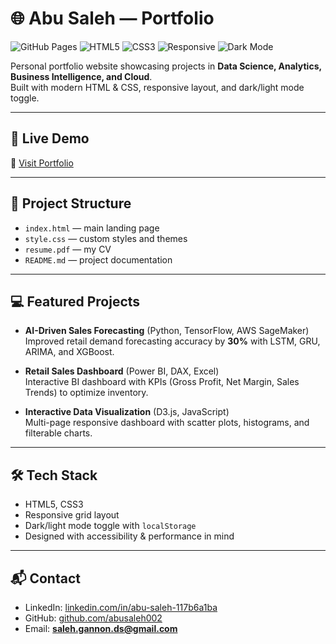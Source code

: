 # 🌐 Abu Saleh — Portfolio  

![GitHub Pages](https://img.shields.io/badge/Deployed-GitHub%20Pages-blue?logo=github)
![HTML5](https://img.shields.io/badge/HTML5-orange?logo=html5&logoColor=white)
![CSS3](https://img.shields.io/badge/CSS3-blue?logo=css3&logoColor=white)
![Responsive](https://img.shields.io/badge/Responsive-Design-brightgreen)
![Dark Mode](https://img.shields.io/badge/Dark%20Mode-Enabled-black?logo=moon&logoColor=yellow)

Personal portfolio website showcasing projects in **Data Science, Analytics, Business Intelligence, and Cloud**.  
Built with modern HTML & CSS, responsive layout, and dark/light mode toggle.  

---

## 🚀 Live Demo  
🔗 [Visit Portfolio](https://abusaleh002.github.io/Portfolio/)  

---

## 📂 Project Structure  
- `index.html` — main landing page  
- `style.css` — custom styles and themes  
- `resume.pdf` — my CV  
- `README.md` — project documentation  

---

## 💻 Featured Projects  
- **AI-Driven Sales Forecasting** (Python, TensorFlow, AWS SageMaker)  
  Improved retail demand forecasting accuracy by **30%** with LSTM, GRU, ARIMA, and XGBoost.  

- **Retail Sales Dashboard** (Power BI, DAX, Excel)  
  Interactive BI dashboard with KPIs (Gross Profit, Net Margin, Sales Trends) to optimize inventory.  

- **Interactive Data Visualization** (D3.js, JavaScript)  
  Multi-page responsive dashboard with scatter plots, histograms, and filterable charts.  

---

## 🛠 Tech Stack  
- HTML5, CSS3  
- Responsive grid layout  
- Dark/light mode toggle with `localStorage`  
- Designed with accessibility & performance in mind  

---

## 📬 Contact  
- LinkedIn: [linkedin.com/in/abu-saleh-117b6a1ba](https://www.linkedin.com/in/abu-saleh-117b6a1ba/)  
- GitHub: [github.com/abusaleh002](https://github.com/abusaleh002)  
- Email: **saleh.gannon.ds@gmail.com**  
